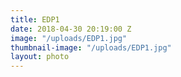 ```yaml
---
title: EDP1
date: 2018-04-30 20:19:00 Z
image: "/uploads/EDP1.jpg"
thumbnail-image: "/uploads/EDP1.jpg"
layout: photo
---
```


